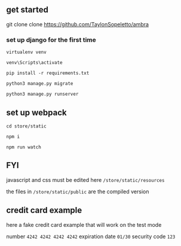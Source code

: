 ## get started ##

git clone clone https://github.com/TaylonSopeletto/ambra

### set up django for the first time ###

`virtualenv venv`

`venv\Scripts\activate`

`pip install -r requirements.txt`

`python3 manage.py migrate`

`python3 manage.py runserver`

## set up webpack ##

`cd store/static`

`npm i`

`npm run watch`

## FYI ##

javascript and css must be edited here `/store/static/resources`

the files in `/store/static/public` are the compiled version

## credit card example ##

here a fake credit card example that will work on the test mode

number `4242 4242 4242 4242` 
expiration date `01/30` 
security code `123`


